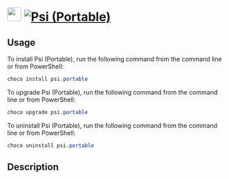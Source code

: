 ﻿# <img src="https://cdn.jsdelivr.net/gh/mkevenaar/chocolatey-packages@d8c446cc443361885a3ac97f172d559c02e5a713/icons/psi.png" width="32" height="32"/> [![Psi (Portable)](https://img.shields.io/chocolatey/v/psi.portable.svg?label=Psi (Portable))](https://chocolatey.org/packages/psi.portable)

## Usage
To install Psi (Portable), run the following command from the command line or from PowerShell:
```powershell
choco install psi.portable
```

To upgrade Psi (Portable), run the following command from the command line or from PowerShell:
```powershell
choco upgrade psi.portable
```

To uninstall Psi (Portable), run the following command from the command line or from PowerShell:
```powershell
choco uninstall psi.portable
```

## Description

